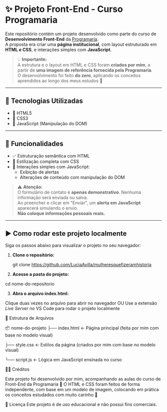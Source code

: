 # ✨ Projeto Front-End - Curso Programaria

Este repositório contém um projeto desenvolvido como parte do curso de **Desenvolvimento Front-End** da [Programaria](https://www.programaria.org/).  
A proposta era criar uma **página institucional**, com layout estruturado em **HTML e CSS**, e interações simples com **JavaScript**.

> 💡 **Importante:**  
> A estrutura e o layout em HTML e CSS foram **criados por mim**, a partir de **uma imagem de referência fornecida pela Programaria**.  
> O desenvolvimento foi feito **do zero**, aplicando os conceitos aprendidos ao longo dos meus estudos 🧡

---

## 🧰 Tecnologias Utilizadas

- 🔹 HTML5  
- 🔹 CSS3  
- 🔹 JavaScript (Manipulação do DOM)

---

## 📌 Funcionalidades

- ✅ Estruturação semântica com HTML  
- 🎨 Estilização completa com CSS  
- 🧠 Interações simples com JavaScript:
  - Exibição de alertas
  - Alterações de conteúdo com manipulação do DOM

> ⚠️ **Atenção:**  
> O formulário de contato é **apenas demonstrativo**. Nenhuma informação será enviada ou salva.  
> Ao preencher e clicar em "Enviar", um **alerta em JavaScript** aparecerá simulando o envio.  
> **Não coloque informações pessoais reais.**

---

## ▶️ Como rodar este projeto localmente

Siga os passos abaixo para visualizar o projeto no seu navegador:

1. **Clone o repositório:**

   git clone https://github.com/LuciaAvilla/mulheresquefizeramhistoria

2. **Acesse a pasta do projeto:**

cd nome-do-repositorio

3. **Abra o arquivo index.html:**

Clique duas vezes no arquivo para abrir no navegador
OU
Use a extensão *Live Server* no VS Code para rodar o projeto localmente

📁 Estrutura de Arquivos

📦 nome-do-projeto
├── index.html        ← Página principal (feita por mim com base no modelo visual)

├── style.css         ← Estilos da página (criados por mim com base no modelo visual)

└── script.js         ← Lógica em JavaScript ensinada no curso

🙋‍♀️ Créditos

Este projeto foi desenvolvido por mim, acompanhando as aulas do curso de Front-End da Programaria 💜
O HTML e CSS foram feitos de forma independente, com base em um modelo de imagem, colocando em prática os conceitos estudados com muito carinho 🧡

🌟 Licença
Este projeto é de uso educacional e não possui fins comerciais.

